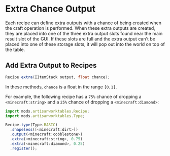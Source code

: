 # Extra Chance Output

Each recipe can define extra outputs with a chance of being created when the craft operation is performed. When these extra outputs are created, they are placed into one of the three extra output slots found near the main result slot of the GUI. If these slots are full and the extra output can't be placed into one of these storage slots, it will pop out into the world on top of the table.

## Add Extra Output to Recipes

```java
Recipe extra(IItemStack output, float chance);
```

In these methods, `chance` is a float in the range `[0,1]`.

For example, the following recipe has a `75%` chance of dropping a `<minecraft:string>` and a `25%` chance of dropping a `<minecraft:diamond>`:

```js
import mods.artisanworktables.Recipe;
import mods.artisanworktables.Type;

Recipe.type(Type.BASIC)
  .shapeless([<minecraft:dirt>])
  .output(<minecraft:cobblestone>)
  .extra(<minecraft:string>, 0.75)
  .extra(<minecraft:diamond>, 0.25)
  .register();
```